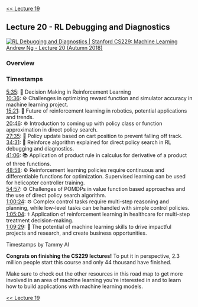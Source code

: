 [<< Lecture 19](lecture_19.md)
## Lecture 20 - RL Debugging and Diagnostics

[![RL Debugging and Diagnostics | Stanford CS229: Machine Learning Andrew Ng - Lecture 20 (Autumn 2018)](https://markdown-videos-api.jorgenkh.no/url?url=https%3A%2F%2Fwww.youtube.com%2Fwatch%3Fv%3DpLhPQynL0tY%26list%3DPLoROMvodv4rMiGQp3WXShtMGgzqpfVfbU%26index%3D20)](https://www.youtube.com/watch?v=pLhPQynL0tY&list=PLoROMvodv4rMiGQp3WXShtMGgzqpfVfbU&index=20)

### Overview

### Timestamps
    
[5:35](https://youtu.be/pLhPQynL0tY?si=bUJGJLarb7JU6gF3&t=335): 🤖 Decision Making in Reinforcement Learning  
[10:36](https://youtu.be/pLhPQynL0tY?si=bUJGJLarb7JU6gF3&t=636): ⚙️ Challenges in optimizing reward function and simulator accuracy in machine learning project.  
[15:21](https://youtu.be/pLhPQynL0tY?si=bUJGJLarb7JU6gF3&t=921): 🤖 Future of reinforcement learning in robotics, potential applications and trends.  
[20:46](https://youtu.be/pLhPQynL0tY?si=bUJGJLarb7JU6gF3&t=1246): ⚙️ Introduction to coming up with policy class or function approximation in direct policy search.  
[27:35](https://youtu.be/pLhPQynL0tY?si=bUJGJLarb7JU6gF3&t=1655): 🤖 Policy update based on cart position to prevent falling off track.  
[34:31](https://youtu.be/pLhPQynL0tY?si=bUJGJLarb7JU6gF3&t=2071): 🤖 Reinforce algorithm explained for direct policy search in RL debugging and diagnostics.  
[41:06](https://youtu.be/pLhPQynL0tY?si=bUJGJLarb7JU6gF3&t=2466): 📚 Application of product rule in calculus for derivative of a product of three functions.  
[48:58](https://youtu.be/pLhPQynL0tY?si=bUJGJLarb7JU6gF3&t=2938): ⚙️ Reinforcement learning policies require continuous and differentiable functions for optimization. Supervised learning can be used for helicopter controller training.  
[54:57](https://youtu.be/pLhPQynL0tY?si=bUJGJLarb7JU6gF3&t=3297): ⚙️ Challenges of POMDPs in value function based approaches and the use of direct policy search algorithm.  
[1:00:24](https://youtu.be/pLhPQynL0tY?si=bUJGJLarb7JU6gF3&t=3624): ⚙️ Complex control tasks require multi-step reasoning and planning, while low-level tasks can be handled with simple control policies.  
[1:05:04](https://youtu.be/pLhPQynL0tY?si=bUJGJLarb7JU6gF3&t=3904): ⚕️ Application of reinforcement learning in healthcare for multi-step treatment decision-making.  
[1:09:29](https://youtu.be/pLhPQynL0tY?si=bUJGJLarb7JU6gF3&t=4169): 🤖 The potential of machine learning skills to drive impactful projects and research, and create business opportunities.  

Timestamps by Tammy AI

**Congrats on finishing the CS229 lectures!** To put it in perspective, 2.3 million people start this course and only 44 thousand have finished.

Make sure to check out the other resources in this road map to get more involved in an area of machine learning you're interested in and to learn how to build applications with machine learning models.

[<< Lecture 19](lecture_19.md)